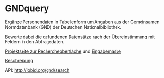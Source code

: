 # GNDquery
Ergänze Personendaten in Tabellenform um Angaben aus der Gemeinsamen Normdatenbank
(GND) der Deutschen Nationalbibliothek.

Bewerte dabei die gefundenen Datensätze nach der Übereinstimmung mit Feldern in den
Abfragedaten.

[Projektseite zur Rechercheoberfläche]( https://lobid.org/gnd) 
und [Eingabemaske](http://lobid.org/gnd/search)

[Beschreibung](http://lobid.org/gnd/api)

API: http://lobid.org/gnd/search


